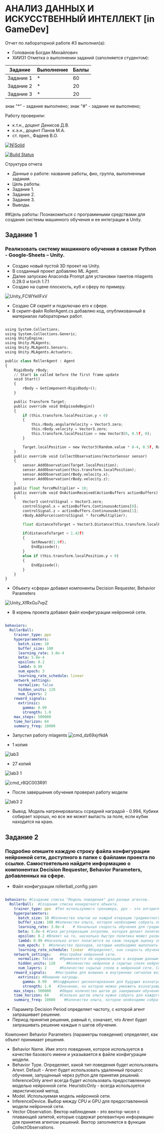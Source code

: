 # АНАЛИЗ ДАННЫХ И ИСКУССТВЕННЫЙ ИНТЕЛЛЕКТ [in GameDev]
Отчет по лабораторной работе #3 выполнил(а):
- Голованов Богдан Михайлович 
- ХИИ31
Отметка о выполнении заданий (заполняется студентом):

| Задание | Выполнение | Баллы |
| ------ | ------ | ------ |
| Задание 1 | * | 60 |
| Задание 2 | * | 20 |
| Задание 3 | * | 20 |

знак "*" - задание выполнено; знак "#" - задание не выполнено;

Работу проверили:
- к.т.н., доцент Денисов Д.В.
- к.э.н., доцент Панов М.А.
- ст. преп., Фадеев В.О.

[![N|Solid](https://cldup.com/dTxpPi9lDf.thumb.png)](https://nodesource.com/products/nsolid)

[![Build Status](https://travis-ci.org/joemccann/dillinger.svg?branch=master)](https://travis-ci.org/joemccann/dillinger)

Структура отчета

- Данные о работе: название работы, фио, группа, выполненные задания.
- Цель работы.
- Задание 1.
- Задание 2.
- Задание 3.
- Выводы.

##Цель работы: 
Познакомиться с программными средствами для создания системы машинного обучения и ее интеграции в Unity.

## Задание 1
### Реализовать систему машинного обучения в связке Python - Google-Sheets – Unity.

- Создаю новый пустой 3D проект на Unity.
- В созданный проект добавляю ML Agent.
- Далее запускаю Anaconda Prompt для установки пакетов mlagents 0.28.0 и torch 1.7.1
- Создаю на сцене плоскость, куб и сферу по примеру.

![Unity_FCWYeIIFxV](https://user-images.githubusercontent.com/75094394/196740496-474a0b81-4078-49bc-b5c0-5240a5f50358.png)

- Создаю C# скрипт и подключаю его к сфере.
- В скрипт-файл RollerAgent.cs добавляю код, опубликованный в материалах лабораторных работ.

```py

using System.Collections;
using System.Collections.Generic;
using UnityEngine;
using Unity.MLAgents;
using Unity.MLAgents.Sensors;
using Unity.MLAgents.Actuators;

public class RollerAgent : Agent
{
    Rigidbody rBody;
    // Start is called before the first frame update
    void Start()
    {
        rBody = GetComponent<Rigidbody>();
    }

    public Transform Target;
    public override void OnEpisodeBegin()
    {
        if (this.transform.localPosition.y < 0)
        {
            this.rBody.angularVelocity = Vector3.zero;
            this.rBody.velocity = Vector3.zero;
            this.transform.localPosition = new Vector3(0, 0.5f, 0);
        }

        Target.localPosition = new Vector3(Random.value * 8-4, 0.5f, Random.value * 8-4);
    }
    public override void CollectObservations(VectorSensor sensor)
    {
        sensor.AddObservation(Target.localPosition);
        sensor.AddObservation(this.transform.localPosition);
        sensor.AddObservation(rBody.velocity.x);
        sensor.AddObservation(rBody.velocity.z);
    }
    public float forceMultiplier = 10;
    public override void OnActionReceived(ActionBuffers actionBuffers)
    {
        Vector3 controlSignal = Vector3.zero;
        controlSignal.x = actionBuffers.ContinuousActions[0];
        controlSignal.z = actionBuffers.ContinuousActions[1];
        rBody.AddForce(controlSignal * forceMultiplier);

        float distanceToTarget = Vector3.Distance(this.transform.localPosition, Target.localPosition);

        if(distanceToTarget < 1.42f)
        {
            SetReward(1.0f);
            EndEpisode();
        }
        else if (this.transform.localPosition.y < 0)
        {
            EndEpisode();
        }
    }
}

```

- Объекту «сфера» добавил компоненты Decision Requester, Behavior Parameters

![Unity_XfRxGu7vpZ](https://user-images.githubusercontent.com/75094394/196744263-04f7bd1d-5e21-4746-8496-a4e2f93e1d7e.png)

- В корень проекта добавил файл конфигурации нейронной сети.

```yaml

behaviors:
  RollerBall:
    trainer_type: ppo
    hyperparameters:
      batch_size: 10
      buffer_size: 100
      learning_rate: 3.0e-4
      beta: 5.0e-4
      epsilon: 0.2
      lambd: 0.99
      num_epoch: 3
      learning_rate_schedule: linear
    network_settings:
      normalize: false
      hidden_units: 128
      num_layers: 2
    reward_signals:
      extrinsic:
        gamma: 0.99
        strength: 1.0
    max_steps: 500000
    time_horizon: 64
    summary_freq: 10000

```
- Запустил работу mlagents
![cmd_dz69xjrNdA](https://user-images.githubusercontent.com/75094394/196770206-0bc5ee9e-37a7-43a3-a03e-42867bda3574.png)

- 1 копия 

![lab3](https://user-images.githubusercontent.com/75094394/196770675-69ed99c7-5b12-4d41-bf69-ab5ed9bfd5d1.gif)

- 27 копий

![lab3 1](https://user-images.githubusercontent.com/75094394/196773234-9100cbfc-f495-4ae6-b46d-4890fd8fd5bb.gif)

![cmd_r8QC003R91](https://user-images.githubusercontent.com/75094394/196774026-5ca26fdf-3cb5-45b2-bf52-697f49cd5c73.png)


- После завершения обучения проверил работу модели 

![lab3 2](https://user-images.githubusercontent.com/75094394/196775234-3cef04ca-8660-4590-ac8c-79504567afa1.gif)

- Вывод. Модель натренировалась ссредней наградой - 0.994, Кубики собирает хорошо, но все же может выпасть за поле, если кубик находится на краю.

## Задание 2
### Подробно опишите каждую строку файла конфигурации нейронной сети, доступного в папке с файлами проекта по ссылке. Самостоятельно найдите информацию о компонентах Decision Requester, Behavior Parameters, добавленных на сфере.

- Файл конфигурации rollerball_config.yam

```yaml

behaviors: #Создание списка "Модель поведения" дял разных агентов.
  RollerBall:  #Создание списка конкретного объекта.
    trainer_type: ppo  #Тип используемого тренажера, ppo - это алгоритм обучения с подкреплением от OpenAI.
    hyperparameters:
      batch_size: 10 #Количество опытов на каждой итерации градиентного спуска.
      buffer_size: 100 #Количество опыта, которое необходимо собрать перед обновлением модели политики.
      learning_rate: 3.0e-4    # Начальная скорость обучения для градиентного спуска. С
      beta: 5.0e-4 #Сила регуляризации энтропии, которая делает политику "более случайной".
      epsilon: 0.2 #Влияет на то, насколько быстро политика может развиваться во время обучения.
      lambd: 0.99 #Насколько агент полагается на свою текущую оценку значений при расчете предсказаний. Высокие значения соответствуют тому, что агент больше полагается на фактические вознаграждения, полученные в окружающей среде
      num_epoch: 3  #Количество проходов, которые необходимо выполнить через буфер опыта при выполнении оптимизации градиентного спуска.
      learning_rate_schedule: linear  #Определяет, как скорость обучения меняется с течением времени.
    network_settings:    #Настройки нейронной сети.
      normalize: false   #Применяется ли нормализация к входным данным векторного наблюдения. 
      hidden_units: 128     #Количество нейронов в скрытых слоях нейронной сети.
      num_layers: 2      #Количество скрытых слоев в нейронной сети. Соответствует количеству скрытых слоев, присутствующих после входящих данных
    reward_signals:    #Настройки для внешних и внутренних сигналов вознаграждения
      extrinsic: #Внешние награды.
        gamma: 0.99   #Коэффициент дисконтирования для будущих вознаграждений, поступающих от окружающей среды. Это можно рассматривать как то, насколько далеко в будущем агент должен заботиться о возможных вознаграждениях.
        strength: 1.0   #Значение, на которое можно умножить вознаграждение, получаемое от окружающей среды.
    max_steps: 500000    #Общее количество шагов до завершения обучения.
    time_horizon: 64     #Сколько шагов опыта нужно собрать для каждого агента, прежде чем добавлять его в буфер опыта.
    summary_freq: 10000    #Количество опыта, которое необходимо собрать перед созданием и отображением статистики обучения.

``` 
- Параметр Decision Period определяет частоту, с которой агент запрашивает решение.
- Период принятия решения, равный n, означает, что Агент будет запрашивать решение каждые n шагов обучения.

Компонент Behavior Parameters (параметры поведения) определяет, как объект принимает решения.

- Behavior Name. Имя этого поведения, которое используется в качестве базового имени и указывается в файле конфигурации модели.
- Behavior Type. Определяет, какой тип поведения будет использовать Агент. Default - Агент будет использовать удаленный процесс обучения, запущенный через python для принятия решений. InferenceOnly агент всегда будет использовать предоставленную моделью нейронной сети. HeuristicOnly - всегда используется эвристический метод.
- Model. Используемая модель нейронной сети.
- InferenceDevice. Выбор между CPU и GPU для предоставленной модели нейронной сети.
- Vector Observation. Вектор наблюдения - это вектор чисел с плавающей запятой, которые содержат релевантную информацию для принятия агентом решений. Вектор заполняется в функции CollectObservations.
